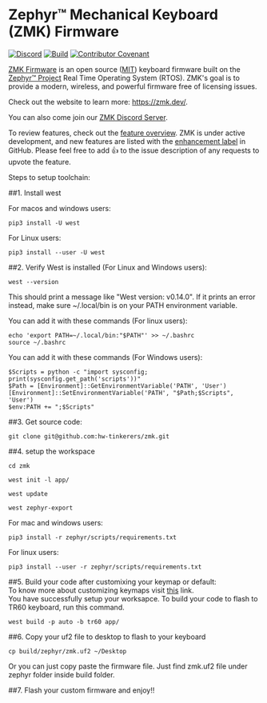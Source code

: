 # Zephyr™ Mechanical Keyboard (ZMK) Firmware

[![Discord](https://img.shields.io/discord/719497620560543766)](https://zmk.dev/community/discord/invite)
[![Build](https://github.com/zmkfirmware/zmk/workflows/Build/badge.svg)](https://github.com/zmkfirmware/zmk/actions)
[![Contributor Covenant](https://img.shields.io/badge/Contributor%20Covenant-v2.0%20adopted-ff69b4.svg)](CODE_OF_CONDUCT.md)

[ZMK Firmware](https://zmk.dev/) is an open source ([MIT](LICENSE)) keyboard firmware built on the [Zephyr™ Project](https://www.zephyrproject.org/) Real Time Operating System (RTOS). ZMK's goal is to provide a modern, wireless, and powerful firmware free of licensing issues.

Check out the website to learn more: https://zmk.dev/.

You can also come join our [ZMK Discord Server](https://zmk.dev/community/discord/invite).

To review features, check out the [feature overview](https://zmk.dev/docs/). ZMK is under active development, and new features are listed with the [enhancement label](https://github.com/zmkfirmware/zmk/issues?q=is%3Aissue+is%3Aopen+label%3Aenhancement) in GitHub. Please feel free to add 👍 to the issue description of any requests to upvote the feature.

Steps to setup toolchain:

##1. Install west

For macos and windows users:

```
pip3 install -U west
```

For Linux users:

```
pip3 install --user -U west
```

##2. Verify West is installed (For Linux and Windows users):

```
west --version
```

This should print a message like "West version: v0.14.0". If it prints an error instead, make sure ~/.local/bin is on your PATH environment variable.

You can add it with these commands (For linux users):

```
echo 'export PATH=~/.local/bin:"$PATH"' >> ~/.bashrc
source ~/.bashrc
```

You can add it with these commands (For Windows users):

```
$Scripts = python -c "import sysconfig; print(sysconfig.get_path('scripts'))"
$Path = [Environment]::GetEnvironmentVariable('PATH', 'User')
[Environment]::SetEnvironmentVariable('PATH', "$Path;$Scripts", 'User')
$env:PATH += ";$Scripts"
```

##3. Get source code:

```
git clone git@github.com:hw-tinkerers/zmk.git
```

##4. setup the workspace

```
cd zmk
```

```
west init -l app/
```

```
west update
```

```
west zephyr-export
```

For mac and windows users:

```
pip3 install -r zephyr/scripts/requirements.txt
```

For linux users:

```
pip3 install --user -r zephyr/scripts/requirements.txt
```

##5. Build your code after customixing your keymap or default:<br>
To know more about customizing keymaps visit [this](https://github.com/hw-tinkerers/tr60-zmk-config) link. <br>
You have successfully setup your worksapce.
To build your code to flash to TR60 keyboard, run this command.

```
west build -p auto -b tr60 app/
```

##6. Copy your uf2 file to desktop to flash to your keyboard

```
cp build/zephyr/zmk.uf2 ~/Desktop
```

Or you can just copy paste the firmware file. Just find zmk.uf2 file under zephyr folder inside build folder.<br>

##7. Flash your custom firmware and enjoy!!
